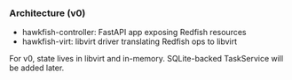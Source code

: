 ### Architecture (v0)

- hawkfish-controller: FastAPI app exposing Redfish resources
- hawkfish-virt: libvirt driver translating Redfish ops to libvirt

For v0, state lives in libvirt and in-memory. SQLite-backed TaskService will be added later.


